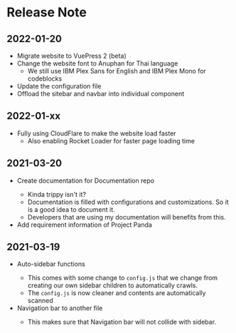 # Release Note
## 2022-01-20
- Migrate website to VuePress 2 (beta)
- Change the website font to Anuphan for Thai language
  - We still use IBM Plex Sans for English and IBM Plex Mono for codeblocks
- Update the configuration file
- Offload the sitebar and navbar into individual component
## 2022-01-xx
- Fully using CloudFlare to make the website load faster
  - Also enabling Rocket Loader for faster page loading time
## 2021-03-20
- <Badge text="New" type="tip"/> Create documentation for Documentation repo
  - Kinda trippy isn't it?
  - Documentation is filled with configurations and customizations. So it is a good idea to document it.
  - Developers that are using my documentation will benefits from this.
- <Badge text="New" type="tip"/> Add requirement information of Project Panda
## 2021-03-19
- <Badge text="New" type="tip"/> Auto-sidebar functions
  - This comes with some change to `config.js` that we change from creating our own sidebar children to automatically crawls.
  - The `config.js` is now cleaner and contents are automatically scanned
- <Badge text="Improvement" type="warning"/> Navigation bar to another file
  - This makes sure that Navigation bar will not collide with sidebar.
